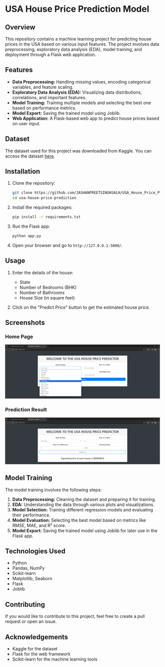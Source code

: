 # USA House Price Prediction Model

## Overview
This repository contains a machine learning project for predicting house prices in the USA based on various input features. The project involves data preprocessing, exploratory data analysis (EDA), model training, and deployment through a Flask web application.

## Features
- **Data Preprocessing:** Handling missing values, encoding categorical variables, and feature scaling.
- **Exploratory Data Analysis (EDA):** Visualizing data distributions, correlations, and important features.
- **Model Training:** Training multiple models and selecting the best one based on performance metrics.
- **Model Export:** Saving the trained model using Joblib.
- **Web Application:** A Flask-based web app to predict house prices based on user input.

## Dataset
The dataset used for this project was downloaded from Kaggle. You can access the dataset [here](https://www.kaggle.com/datasets/ahmedshahriarsakib/usa-real-estate-dataset).

## Installation
1. Clone the repository:
    ```sh
    git clone https://github.com/JASHANPREETSINGHSALH/USA_House_Price_Prediction.git
    cd usa-house-price-prediction
    ```

2. Install the required packages:
    ```sh
    pip install -r requirements.txt
    ```

3. Run the Flask app:
    ```sh
    python app.py
    ```

4. Open your browser and go to `http://127.0.0.1:5000/`.

## Usage
1. Enter the details of the house:
    - State
    - Number of Bedrooms (BHK)
    - Number of Bathrooms
    - House Size (in square feet)

2. Click on the "Predict Price" button to get the estimated house price.

## Screenshots
### Home Page
![Home Page](Images/home_page.png)

### Prediction Result
![Prediction Result](Images/prediction_result.png)

## Model Training
The model training involves the following steps:
1. **Data Preprocessing:** Cleaning the dataset and preparing it for training.
2. **EDA:** Understanding the data through various plots and visualizations.
3. **Model Selection:** Training different regression models and evaluating their performance.
4. **Model Evaluation:** Selecting the best model based on metrics like RMSE, MAE, and R² score.
5. **Model Export:** Saving the trained model using Joblib for later use in the Flask app.

## Technologies Used
- Python
- Pandas, NumPy
- Scikit-learn
- Matplotlib, Seaborn
- Flask
- Joblib

## Contributing
If you would like to contribute to this project, feel free to create a pull request or open an issue.

## Acknowledgements
- Kaggle for the dataset
- Flask for the web framework
- Scikit-learn for the machine learning tools

